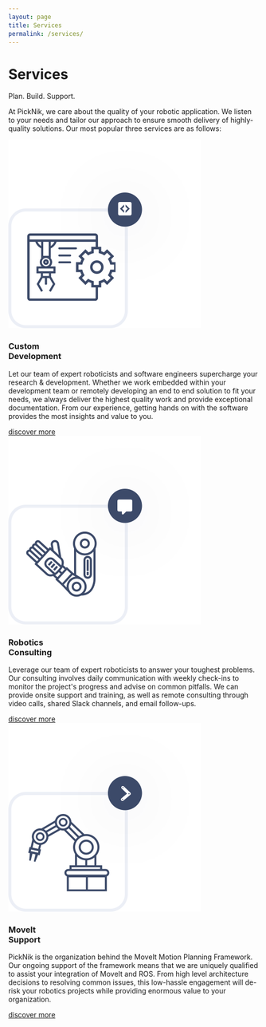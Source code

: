 ```yaml
---
layout: page
title: Services
permalink: /services/
---
```

<div class="container">
    <div class="services-section-main">
        <div class="row justify-content-center">
            <div class="col-12 col-lg-4">
                <h1 class="services-section-main-title">Services</h1>
                <span class="services-section-main-title--small">Plan. Build. Support.</span>
            </div>
            <div class="col-12 col-lg-6">
                <p>
                    At PickNik, we care about the quality of your robotic application. We listen to your needs and tailor our approach to ensure smooth delivery of highly-quality solutions. Our most popular three services are as follows:
                </p>
            </div>
        </div>
    </div>
</div>
<div class="container-fluid bg-grey">
    <div class="container">
        <div class="services-card-wrapper">
            <div class="services-card-single">
                <div class="img-wrapper">
                    <img class="icon" src="../assets/images/redesign/custom-development.svg" alt="motion planning icon">
                </div>
                <h3>Custom<br/> Development</h3>
                <p>Let our team of expert roboticists and software engineers supercharge your research & development. Whether we work embedded within your development team or remotely developing an end to end solution to fit your needs, we always deliver the highest quality work and provide exceptional documentation. From our experience, getting hands on with the software provides the most insights and value to you.
                </p>
                <a href="/services/custom-development" class="btn">discover more</a>
            </div>
            <div class="services-card-single">
                <div class="img-wrapper">
                    <img class="icon" src="../assets/images/redesign/robotic-consulting.svg" alt="motion planning icon">
                </div>
                <h3>Robotics <br/> Consulting</h3>
                <p>Leverage our team of expert roboticists to answer your toughest problems. Our consulting involves daily communication with weekly check-ins to monitor the project's progress and advise on common pitfalls. We can provide onsite support and training, as well as remote consulting through video calls, shared Slack channels, and email follow-ups.
                </p>
                <a href="/services/robotics-consulting" class="btn">discover more</a>
            </div>
            <div class="services-card-single">
                <div class="img-wrapper">
                    <img class="icon" src="../assets/images/redesign/moveit-support.svg" alt="motion planning icon">
                </div>
                <h3>MoveIt<br/> Support</h3>
                <p>PickNik is the organization behind the MoveIt Motion Planning Framework. Our ongoing support of the framework means that we are uniquely qualified to assist your integration of MoveIt and ROS. From high level architecture decisions to resolving common issues, this low-hassle engagement will de-risk your robotics projects while providing enormous value to your organization.
                </p>
                <a href="/services/moveit" class="btn">discover more</a>
            </div>
        </div>
    </div>
</div>
